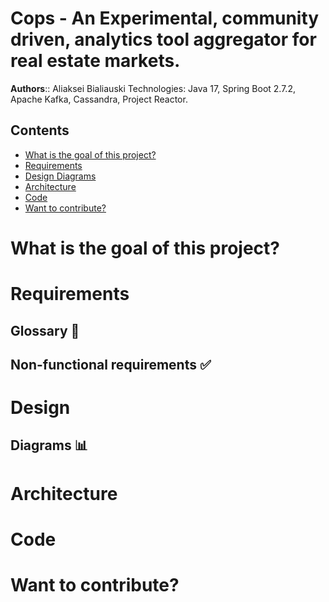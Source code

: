 # Cops - An Experimental, community driven, analytics tool aggregator for real estate markets.

**Authors**:: Aliaksei Bialiauski
Technologies: Java 17, Spring Boot 2.7.2, Apache Kafka, Cassandra, Project Reactor.

## Contents

- [What is the goal of this project?](#what-is-the-goal-of-this-project)
- [Requirements](#requirements)
- [Design Diagrams](#design)
- [Architecture](#architecture)
- [Code](#code)
- [Want to contribute?](#want-to-contribute)

# What is the goal of this project?

# Requirements

## Glossary 📝

## Non-functional requirements ✅

# Design

## Diagrams 📊

# Architecture

# Code

# Want to contribute?

